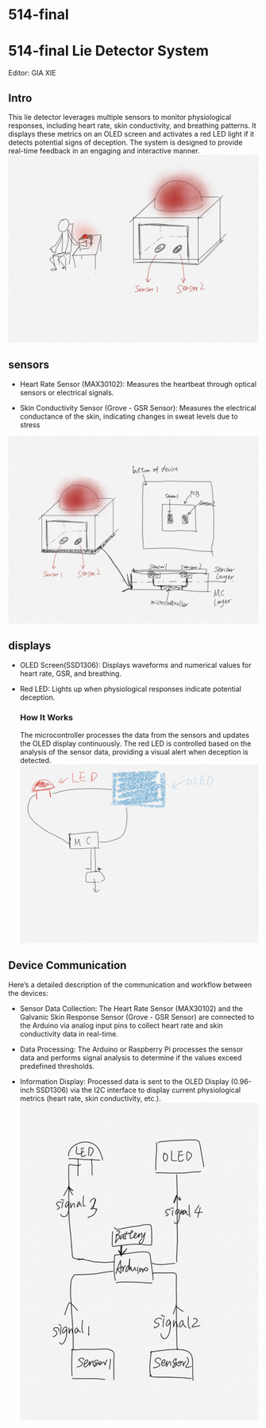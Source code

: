 # 514-final

# 514-final Lie Detector System
Editor: GIA XIE

## Intro
This lie detector leverages multiple sensors to monitor physiological responses, including heart rate, skin conductivity, and breathing patterns. It displays these metrics on an OLED screen and activates a red LED light if it detects potential signs of deception. The system is designed to provide real-time feedback in an engaging and interactive manner.
![sketch](images_for_doc/Sketches1.png)

## sensors

 - Heart Rate Sensor (MAX30102): Measures the heartbeat through optical sensors or electrical signals.

 - Skin Conductivity Sensor (Grove - GSR Sensor): Measures the electrical conductance of the skin, indicating changes in sweat levels due to stress
  
![sketch](images_for_doc/Sketches2.jpeg)

## displays

- OLED Screen(SSD1306): Displays waveforms and numerical values for heart rate, GSR, and breathing.

- Red LED: Lights up when physiological responses indicate potential deception.
  
  ### How It Works
  The microcontroller processes the data from the sensors and updates the OLED display continuously. The red LED is controlled based on the analysis of the sensor data, providing a visual alert when deception is detected.
![sketch](images_for_doc/Sketches3.jpeg)

## Device Communication

Here’s a detailed description of the communication and workflow between the devices:

- Sensor Data Collection:
The Heart Rate Sensor (MAX30102) and the Galvanic Skin Response Sensor (Grove - GSR Sensor) are connected to the Arduino via analog input pins to collect heart rate and skin conductivity data in real-time.

- Data Processing:
The Arduino or Raspberry Pi processes the sensor data and performs signal analysis to determine if the values exceed predefined thresholds.

- Information Display:
Processed data is sent to the OLED Display (0.96-inch SSD1306) via the I2C interface to display current physiological metrics (heart rate, skin conductivity, etc.).
![sketch](images_for_doc/Sketches4.jpeg)